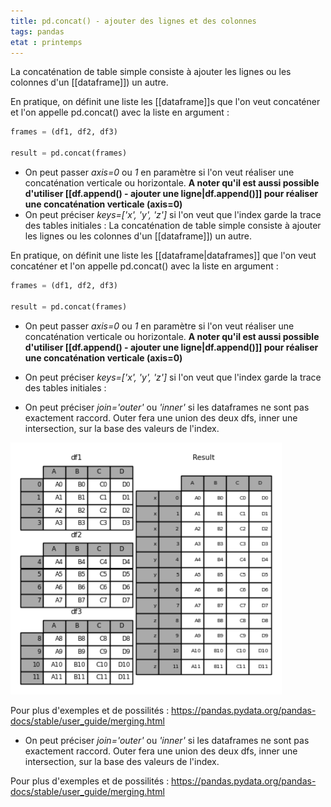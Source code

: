 ```yaml
---
title: pd.concat() - ajouter des lignes et des colonnes
tags: pandas
etat : printemps
---
```


La concaténation de table simple consiste à ajouter les lignes ou les colonnes d'un [[dataframe]]) un autre.

En pratique, on définit une liste les [[dataframe]]s que l'on veut concaténer et l'on appelle pd.concat() avec la liste en argument :

```python
frames = (df1, df2, df3)

result = pd.concat(frames)
```

- On peut passer *axis=0* ou *1* en paramètre si l'on veut réaliser une concaténation verticale ou horizontale. **A noter qu'il est aussi possible d'utiliser [[df.append() - ajouter une ligne\|df.append()]] pour réaliser une concaténation verticale (axis=0)**
- On peut préciser *keys=\['x', 'y', 'z']* si l'on veut que l'index garde la trace des tables initiales :
La concaténation de table simple consiste à ajouter les lignes ou les colonnes d'un [[dataframe]]) un autre.

En pratique, on définit une liste les [[dataframe\|dataframes]] que l'on veut concaténer et l'on appelle pd.concat() avec la liste en argument :

```python
frames = (df1, df2, df3)

result = pd.concat(frames)
```

- On peut passer *axis=0* ou *1* en paramètre si l'on veut réaliser une concaténation verticale ou horizontale. **A noter qu'il est aussi possible d'utiliser [[df.append() - ajouter une ligne\|df.append()]] pour réaliser une concaténation verticale (axis=0)**
- On peut préciser *keys=\['x', 'y', 'z']* si l'on veut que l'index garde la trace des tables initiales :

 - On peut préciser *join='outer'* ou *'inner'* si les dataframes ne sont pas exactement raccord. Outer fera une union des deux dfs, inner une intersection, sur la base des valeurs de l'index.

![](/assets/img/pd_concat-table.png#center)

Pour plus d'exemples et de possilités :
https://pandas.pydata.org/pandas-docs/stable/user_guide/merging.html
 - On peut préciser *join='outer'* ou *'inner'* si les dataframes ne sont pas exactement raccord. Outer fera une union des deux dfs, inner une intersection, sur la base des valeurs de l'index.

Pour plus d'exemples et de possilités :
https://pandas.pydata.org/pandas-docs/stable/user_guide/merging.html